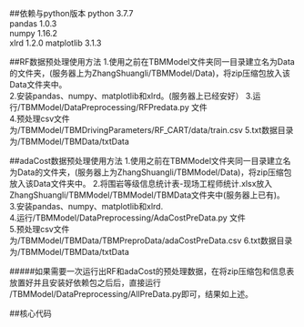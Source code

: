 ##依赖与python版本 
python 3.7.7  
pandas 1.0.3  
numpy 1.16.2  
xlrd 1.2.0
matplotlib 3.1.3

##RF数据预处理使用方法
1.使用之前在TBMModel文件夹同一目录建立名为Data的文件夹，(服务器上为ZhangShuangli/TBMModel/Data)，将zip压缩包放入该Data文件夹中。  
2.安装pandas、numpy、matplotlib和xlrd。(服务器上已经安好）
3.运行/TBMModel/DataPreprocessing/RFPredata.py 文件  
4.预处理csv文件为/TBMModel/TBMDrivingParameters/RF_CART/data/train.csv 
5.txt数据目录为/TBMModel/TBMData/txtData

##adaCost数据预处理使用方法
1.使用之前在TBMModel文件夹同一目录建立名为Data的文件夹，(服务器上为ZhangShuangli/TBMModel/Data)，将zip压缩包放入该Data文件夹中。 
2.将围岩等级信息统计表-现场工程师统计.xlsx放入ZhangShuangli/TBMModel/TBMModel/TBMData文件夹中(服务器上已有)。   
3.安装pandas、numpy、matplotlib和xlrd.  
4.运行/TBMModel/DataPreprocessing/AdaCostPreData.py 文件  
5.预处理csv文件为/TBMModel/TBMData/TBMPreproData/adaCostPreData.csv
6.txt数据目录为/TBMModel/TBMData/txtData

#####如果需要一次运行出RF和adaCost的预处理数据，在将zip压缩包和信息表放置好并且安装好依赖包之后后，直接运行 /TBMModel/DataPreprocessing/AllPreData.py即可，结果如上述。

##核心代码

	
